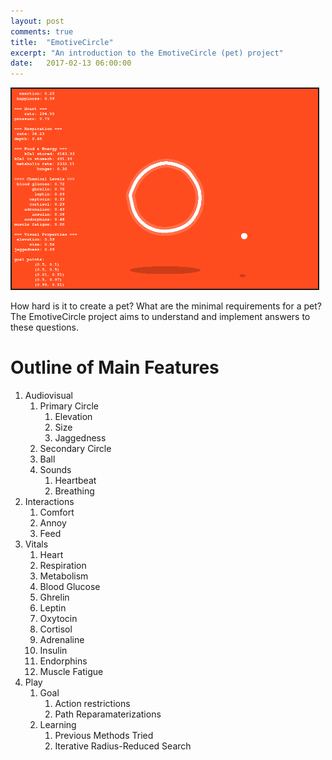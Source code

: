 ```yaml
---
layout: post
comments: true
title:  "EmotiveCircle"
excerpt: "An introduction to the EmotiveCircle (pet) project"
date:   2017-02-13 06:00:00
---
```


<a href="https://github.com/tannerbohn/EmotiveCircle" target="_blank"><img src="https://raw.githubusercontent.com/tannerbohn/tannerbohn.github.io/master/assets/emotive_circle_1.png" alt="github" width="490" height="320" border="2" /></a>

How hard is it to create a pet? What are the minimal requirements for a pet? The EmotiveCircle project aims to understand and implement answers to these questions.

Outline of Main Features
========================

1. Audiovisual
    1. Primary Circle
        1. Elevation
        2. Size
        3. Jaggedness
    2. Secondary Circle
    3. Ball
    4. Sounds
        1. Heartbeat
        2. Breathing
2. Interactions
    1. Comfort
    2. Annoy
    3. Feed
3. Vitals
    1. Heart
    2. Respiration
    3. Metabolism
    4. Blood Glucose
    5. Ghrelin
    6. Leptin
    7. Oxytocin
    8. Cortisol
    9. Adrenaline
    10. Insulin
    11. Endorphins
    12. Muscle Fatigue
4. Play
    1. Goal
        1. Action restrictions
        2. Path Reparamaterizations
    2. Learning
        1. Previous Methods Tried
        2. Iterative Radius-Reduced Search